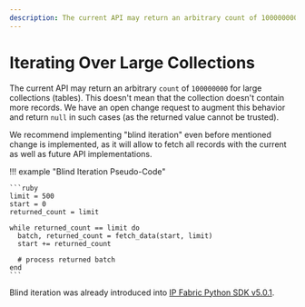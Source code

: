```yaml
---
description: The current API may return an arbitrary count of 100000000 for large collections (tables). 
---
```


# Iterating Over Large Collections

The current API may return an arbitrary `count` of `100000000` for large collections (tables). This doesn't mean that the collection doesn't contain more records. We have an open change request to augment this behavior and return `null` in such cases (as the returned value cannot be trusted).

We recommend implementing "blind iteration" even before mentioned change is implemented, as it will allow to fetch all records with the current as well as future API implementations.

!!! example "Blind Iteration Pseudo-Code"

    ```ruby
    limit = 500
    start = 0
    returned_count = limit

    while returned_count == limit do
      batch, returned_count = fetch_data(start, limit)
      start += returned_count
     
      # process returned batch
    end
    ```

Blind iteration was already introduced into [IP Fabric Python SDK v5.0.1](https://gitlab.com/ip-fabric/integrations/python-ipfabric/-/releases/v5.0.1).
